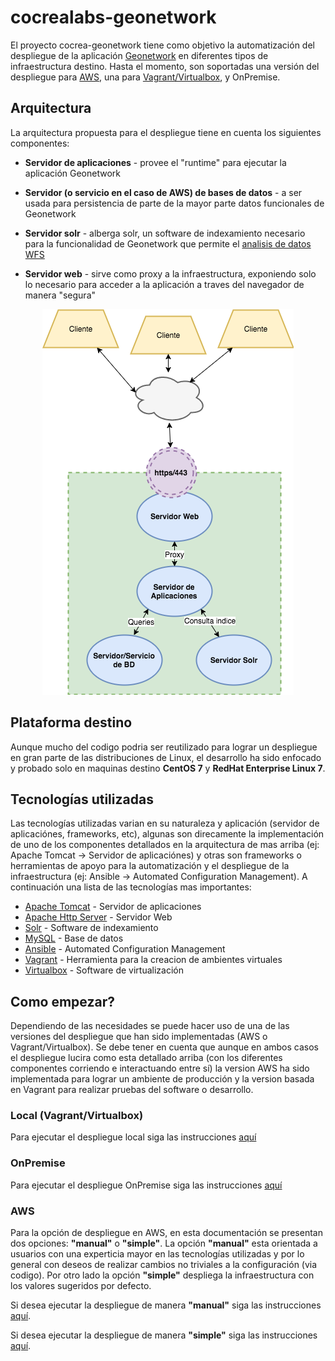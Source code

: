 # cocrealabs-geonetwork

El proyecto cocrea-geonetwork tiene como objetivo la automatización del despliegue de la aplicación [Geonetwork](http://geonetwork-opensource.org/) en diferentes tipos de infraestructura destino. Hasta el momento, son soportadas una versión del despliegue para [AWS](https://aws.amazon.com/), una para [Vagrant/Virtualbox](https://www.vagrantup.com/docs/index.html), y OnPremise.

## Arquitectura

La arquitectura propuesta para el despliegue tiene en cuenta los siguientes componentes:

* __Servidor de aplicaciones__ - provee el "runtime" para ejecutar la aplicación Geonetwork

* __Servidor (o servicio en el caso de AWS) de bases de datos__ - a ser usada para persistencia de parte de la mayor parte datos funcionales de Geonetwork

* __Servidor solr__ - alberga solr, un software de indexamiento necesario para la funcionalidad de Geonetwork que permite el [analisis de datos WFS](http://geonetwork-opensource.org/manuals/3.0.5/eng/users/user-guide/analyzing/data.html#analyzing-data)

* __Servidor web__ - sirve como proxy a la infraestructura, exponiendo solo lo necesario para acceder a la aplicación a traves del navegador de manera "segura"

<div style="text-align:center"><img src ="doc/img/infra_general.png" /></div>

## Plataforma destino

Aunque mucho del codigo podria ser reutilizado para lograr un despliegue en gran parte de las distribuciones de Linux, el desarrollo ha sido enfocado y probado solo en maquinas destino __CentOS 7__ y __RedHat Enterprise Linux 7__.

## Tecnologías utilizadas

Las tecnologías utilizadas varian en su naturaleza y aplicación (servidor de aplicaciónes, frameworks, etc), algunas son direcamente la implementación de uno de los componentes detallados en la arquitectura de mas arriba (ej: Apache Tomcat -> Servidor de aplicaciónes) y otras son frameworks o herramientas de apoyo para la automatización y el despliegue de la infraestructura (ej: Ansible -> Automated Configuration Management). A continuación una lista de las tecnologías mas importantes:

* [Apache Tomcat](https://tomcat.apache.org/) - Servidor de aplicaciones
* [Apache Http Server](https://httpd.apache.org/) - Servidor Web
* [Solr](http://lucene.apache.org/solr/) - Software de indexamiento
* [MySQL](https://www.mysql.com/) - Base de datos
* [Ansible](https://www.ansible.com/) - Automated Configuration Management
* [Vagrant](https://www.vagrantup.com/intro/index.html) - Herramienta para la creacion de ambientes virtuales
* [Virtualbox](https://www.virtualbox.org/wiki/Downloads) - Software de virtualización

## Como empezar?
Dependiendo de las necesidades se puede hacer uso de una de las versiones del despliegue que han sido implementadas (AWS o Vagrant/Virtualbox). Se debe tener en cuenta que aunque en ambos casos el despliegue lucira como esta detallado arriba (con los diferentes componentes corriendo e interactuando entre sí) la version AWS ha sido implementada para lograr un ambiente de producción y la version basada en Vagrant para realizar pruebas del software o desarrollo.

### Local (Vagrant/Virtualbox)
Para ejecutar el despliegue local siga las instrucciones [aquí](doc/vagrant_provision.md)

### OnPremise
Para ejecutar el despliegue OnPremise siga las instrucciones [aquí](doc/onpremise_provision.md)

### AWS
Para la opción de despliegue en AWS, en esta documentación se presentan dos opciones: __"manual"__ o __"simple"__. La opción __"manual"__ esta orientada a usuarios con una experticia mayor en las tecnologías utilizadas y por lo general con deseos de realizar cambios no triviales a la configuración (via codigo). Por otro lado la opción __"simple"__ despliega la infraestructura con los valores sugeridos por defecto.

Si desea ejecutar la despliegue de manera __"manual"__ siga las instrucciones [aquí](doc/aws_provision_manual.md).

Si desea ejecutar la despliegue de manera __"simple"__ siga las instrucciones [aquí](doc/aws_provision_simple.md).
